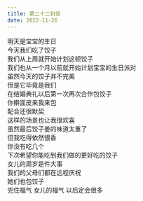 ```yaml
---      
title: 第二十二封信     
date: 2022-11-26
---      
```

      
      
明天是宝宝的生日  
今天我们吃了饺子  
我们从上周就开始计划这顿饺子  
我们也从一个月以前就开始计划宝宝的生日派对  
虽然今天的饺子并不完美  
但是它毕竟是我们  
在结婚典礼以后第一次再次合作包饺子  
你擀面皮来我来包  
配合还很默契  
这样的场景也让我很欢喜  
虽然最后饺子姜的味道太重了  
但我吃得依然很香  
你没有吃几个  
下次希望你能吃到我们做的更好吃的饺子  
女儿的周岁是件大事  
我们的父母们都在远程庆祝  
她们也包饺子  
兜住福气
女儿的福气
以后定会很多  



